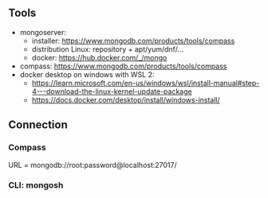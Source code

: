 ## Tools
- mongoserver: 
    - installer: https://www.mongodb.com/products/tools/compass
    - distribution Linux: repository + apt/yum/dnf/...
    - docker: https://hub.docker.com/_/mongo
- compass: https://www.mongodb.com/products/tools/compass
- docker desktop on windows with WSL 2:
    - https://learn.microsoft.com/en-us/windows/wsl/install-manual#step-4---download-the-linux-kernel-update-package
    - https://docs.docker.com/desktop/install/windows-install/
    
## Connection
### Compass
URL = mongodb://root:password@localhost:27017/
### CLI: mongosh
